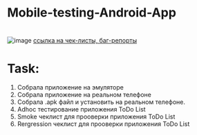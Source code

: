 # Mobile-testing-Android-App
# 
![image](https://www.iguides.ru/upload/medialibrary/c6a/c6a5448ecd53dec9472d8bb4b5708af3.png)
[ссылка на чек-листы, баг-репорты](https://docs.google.com/spreadsheets/d/1WB5BjTX_y5OWHx9Oyzg5Yf9NGUMOObFD/edit?usp=sharing&ouid=100119924757915586285&rtpof=true&sd=true)

# Task:

1) Собрала приложение на эмуляторе
2) Собрала приложение на реальном телефоне
3) Собрала .apk файл и установить на реальном телефоне.
4) Adhoc тестирование приложения ToDo List
5) Smoke чеклист для прооверки приложения ToDo List
6) Rergression чеклист для прооверки приложения ToDo List
